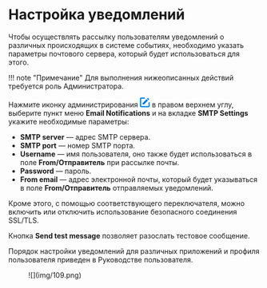 # Настройка уведомлений

Чтобы осуществлять рассылку пользователям уведомлений о различных происходящих в системе событиях, необходимо указать параметры почтового сервера, который будет использоваться для этого.

!!! note "Примечание"
    Для выполнения нижеописанных действий требуется роль Администратора.

Нажмите иконку администрирования ![](img/edit.png) в правом верхнем углу, выберите пункт меню **Email Notifications** и на вкладке **SMTP Settings** укажите необходимые параметры:

* **SMTP server** — адрес SMTP сервера.
* **SMTP port** — номер SMTP порта.
* **Username** — имя пользователя, оно также будет использоваться в поле **From/Отправитель** при рассылке почты.
* **Password** — пароль.
* **From email** — адрес электронной почты, который будет указываться в поле **From/Отправитель** отправляемых уведомлений.

Кроме этого, с помощью соответствующего переключателя, можно включить или отключить использование безопасного соединения SSL/TLS.

Кнопка **Send test message** позволяет разослать тестовое сообщение.

Порядок настройки уведомлений для различных приложений и профиля пользователя приведен в Руководстве пользователя.

<figure markdown>![](img/109.png)</figure>